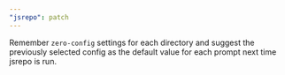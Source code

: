 ```yaml
---
"jsrepo": patch
---
```


Remember `zero-config` settings for each directory and suggest the previously selected config as the default value for each prompt next time jsrepo is run.

